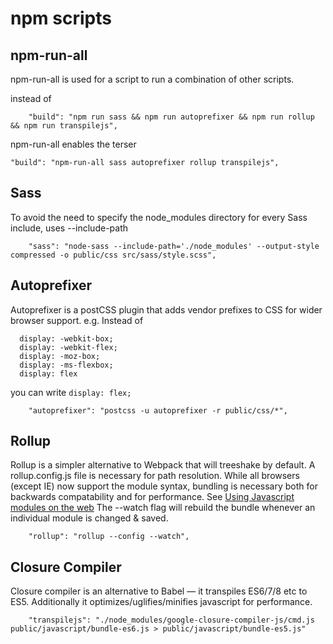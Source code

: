 # npm scripts

## npm-run-all
npm-run-all is used for a script to run a combination of other scripts. 

instead of
```
    "build": "npm run sass && npm run autoprefixer && npm run rollup && npm run transpilejs",
```
npm-run-all enables the terser
```
"build": "npm-run-all sass autoprefixer rollup transpilejs",
```

## Sass
To avoid the need to specify the node_modules directory for every Sass include, uses --include-path
```
    "sass": "node-sass --include-path='./node_modules' --output-style compressed -o public/css src/sass/style.scss",
```

## Autoprefixer
Autoprefixer is a postCSS plugin that adds vendor prefixes to CSS for wider browser support. 
e.g. Instead of 
```
  display: -webkit-box;
  display: -webkit-flex;
  display: -moz-box;
  display: -ms-flexbox;
  display: flex
```
you can write `display: flex;`
```
    "autoprefixer": "postcss -u autoprefixer -r public/css/*",
```

## Rollup
Rollup is a simpler alternative to Webpack that will treeshake by default. A rollup.config.js file is necessary for path resolution. While all browsers (except IE) now support the module syntax, bundling is necessary both for backwards compatability and for performance. See [Using Javascript modules on the web](https://developers.google.com/web/fundamentals/primers/modules?utm_source=ponyfoo+weekly&utm_medium=email&utm_campaign=120)
The --watch flag will rebuild the bundle whenever an individual module is changed & saved. 
```
    "rollup": "rollup --config --watch",
```

## Closure Compiler
Closure compiler is an alternative to Babel — it transpiles ES6/7/8 etc to ES5. Additionally it optimizes/uglifies/minifies javascript for performance. 
```
    "transpilejs": "./node_modules/google-closure-compiler-js/cmd.js  public/javascript/bundle-es6.js > public/javascript/bundle-es5.js"
```